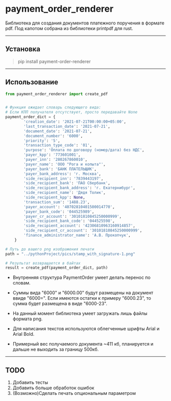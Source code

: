 # payment_order_renderer

Библиотека для создания документов платежного поручения в формате pdf.
Под капотом собрана из библиотеки printpdf для rust.
____
## Установка

> pip install payment-order-renderer

____

## Использование
```python
from payment_order_renderer import create_pdf


# Функция ожидает словарь следующего вида:
# Если КПП получателя отсутствует, просто передавайте None
payment_order_dict = {
        'creation_date': '2021-07-21T00:00:00+05:00',
        'last_transaction_date': '2021-07-21',
        'document_date': '2021-07-21',
        'document_number': '6000',
        'priority': '5',
        'transaction_type_code': '01',
        'purpose': 'Оплата по договору (номер/дата) без НДС',
        'payer_kpp': '773601001',
        'payer_inn': '280267860010',
        'payer_name': 'ООО "Рога и копыта"',
        'payer_bank': 'БАНК ПЛАТЕЛЬЩИК',
        'payer_bank_address': 'г. Москва',
        'side_recipient_inn': '7839443197',
        'side_recipient_bank': 'ПАО Сбербанк',
        'side_recipient_bank_address': 'г. Екатернибург',
        'side_recipient_name': 'Дядя Толик',
        'side_recipient_kpp': None,
        'transaction_sum': '1488.23',
        'payer_account': '40702810401500014770',
        'payer_bank_code': '044525989',
        'payer_cr_account': '30101810845250000999',
        'side_recipient_bank_code': '044525598',
        'side_recipient_account': '42306810963160914857',
        'side_recipient_cr_account': '30101810845250000999',
        'finance_administrator_name': 'А.В. Прокопчук',
    }

# Путь до вашего png изображения печати
path = "../pythonProject/pics/stamp_with_signature-1.png"

# Результат возвращается в байтах
result = create_pdf(payment_order_dict, path)
```
+ Внутренняя структура PaymentOrder умеет делать перенос по словам.

+ Суммы вида "6000" и "6000.00" будут размещены на документ ввиде "6000=". Если имеются остатки к примеру "6000.23", то сумма будет размещена в виде "6000-23".
  
+ На данный момент библиотека умеет загружать лишь файлы формата png.
  
+ Для написания текстов используются облегченные шрифты Arial и Arial Bold.

+ Примерный вес получаемого документа ~411 кб, планируется и дальше не выходить за границу 500кб.

____
## TODO
1. Добавить тесты
2. Добавить больше обработок ошибок
3. (Возможно)Сделать печать опциональным параметром